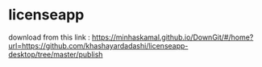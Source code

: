# licenseapp
download from this link :
https://minhaskamal.github.io/DownGit/#/home?url=https://github.com/khashayardadashi/licenseapp-desktop/tree/master/publish

